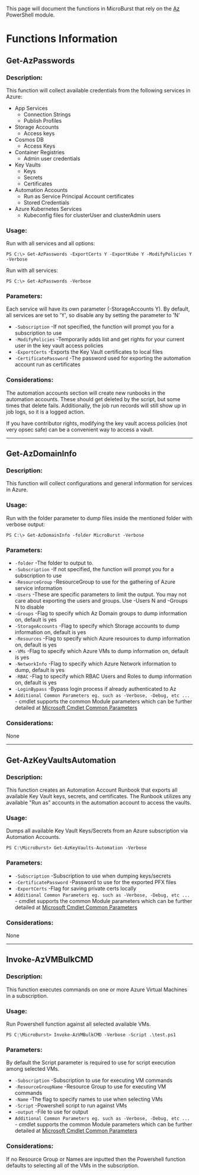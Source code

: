 This page will document the functions in MicroBurst that rely on the [Az](https://docs.microsoft.com/en-us/powershell/azure/new-azureps-module-az) PowerShell module.

# Functions Information
## Get-AzPasswords
### Description:
This function will collect available credentials from the following services in Azure:
* App Services
    * Connection Strings
    * Publish Profiles
* Storage Accounts
    * Access keys
* Cosmos DB
    * Access Keys
* Container Registries
    * Admin user credentials
* Key Vaults
    * Keys
    * Secrets
    * Certificates
* Automation Accounts
    * Run as Service Principal Account certificates
    * Stored Credentials
* Azure Kubernetes Services
    * Kubeconfig files for clusterUser and clusterAdmin users

### Usage:
Run with all services and all options:

`PS C:\> Get-AzPasswords -ExportCerts Y -ExportKube Y -ModifyPolicies Y -Verbose`

Run with all services:

`PS C:\> Get-AzPasswords -Verbose`

### Parameters:
Each service will have its own parameter (-StorageAccounts Y). By default, all services are set to 'Y', so disable any by setting the parameter to 'N'
* `-Subscription` -If not specified, the function will prompt you for a subscription to use
* `-ModifyPolicies` -Temporarily adds list and get rights for your current user in the key vault access policies
* `-ExportCerts` -Exports the Key Vault certificates to local files
* `-CertificatePassword` -The password used for exporting the automation account run as certificates

### Considerations:
The automation accounts section will create new runbooks in the automation accounts. These should get deleted by the script, but some times that delete fails. Additionally, the job run records will still show up in job logs, so it is a logged action.

If you have contributor rights, modifying the key vault access policies (not very opsec safe) can be a convenient way to access a vault.

***
## Get-AzDomainInfo
### Description:
This function will collect configurations and general information for services in Azure.

### Usage:
Run with the folder parameter to dump files inside the mentioned folder with verbose output:

`PS C:\> Get-AzDomainInfo -folder MicroBurst -Verbose`

### Parameters:

* `-folder` -The folder to output to.
* `-Subscription` -If not specified, the function will prompt you for a subscription to use
* `-ResourceGroup` -ResourceGroup to use for the gathering of Azure service information
* `-Users` -These are specific parameters to limit the output. You may not care about exporting the users and groups. Use -Users N and -Groups N to disable
* `-Groups` -Flag to specify which Az Domain groups to dump information on, default is yes
* `-StorageAccounts` -Flag to specify which Storage accounts to dump information on, default is yes
* `-Resources` -Flag to specify which Azure resources to dump information on, default is yes
* `-VMs` -Flag to specify which Azure VMs to dump information on, default is yes
* `-NetworkInfo` -Flag to specify which Azure Network information to dump, default is yes
* `-RBAC` -Flag to specify which RBAC Users and Roles to dump information on, default is yes
* `-LoginBypass` -Bypass login process if already authenticated to Az
* `Additional Common Parameters eg. such as -Verbose, -Debug, etc ...` - cmdlet supports the common Module parameters which can be further detailed at [Microsoft Cmdlet Common Parameters](https:/go.microsoft.com/fwlink/?LinkID=113216)

### Considerations:
None
***
## Get-AzKeyVaultsAutomation
### Description:
This function creates an Automation Account Runbook that exports all available Key Vault keys, secrets, and certificates. The Runbook utilizes any available "Run as" accounts in the automation account to access the vaults.

### Usage:
Dumps all available Key Vault Keys/Secrets from an Azure subscription via Automation Accounts.

`PS C:\MicroBurst> Get-AzKeyVaults-Automation -Verbose `

### Parameters:

* `-Subscription` -Subscription to use when dumping keys/secrets
* `-CertificatePassword` -Password to use for the exported PFX files
* `-ExportCerts` -Flag for saving private certs locally
* `Additional Common Parameters eg. such as -Verbose, -Debug, etc ...` - cmdlet supports the common Module parameters which can be further detailed at [Microsoft Cmdlet Common Parameters](https:/go.microsoft.com/fwlink/?LinkID=113216)
### Considerations:
None
***
## Invoke-AzVMBulkCMD 
### Description:
This function executes commands on one or more Azure Virtual Machines in a subscription.

### Usage:
Run Powershell function against all selected available VMs.

`PS C:\MicroBurst> Invoke-AzVMBulkCMD -Verbose -Script .\test.ps1`

### Parameters:
By default the Script parameter is required to use for script execution among selected VMs.

* `-Subscription` -Subscription to use for executing VM commands
* `-ResourceGroupName` -Resource Group to use for executing VM commands
* `-Name` -The flag to specify names to use when selecting VMs
* `-Script` -Powershell script to run against VMs
* `-output` -File to use for output
* `Additional Common Parameters eg. such as -Verbose, -Debug, etc ...` - cmdlet supports the common Module parameters which can be further detailed at [Microsoft Cmdlet Common Parameters](https:/go.microsoft.com/fwlink/?LinkID=113216)
### Considerations:
If no Resource Group or Names are inputted then the Powershell function defaults to selecting all of the VMs in the subscription.